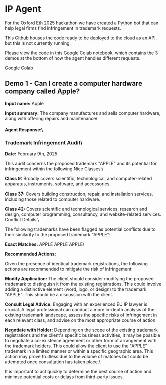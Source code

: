 # IP Agent
For the Oxford Eth 2025 hackathon we have created a Python bot that can help legal firms find infringement in trademark requests.

This Github houses the code ready to be deployed to the cloud as an API, but this is not currently running.

Please view the code in this Google Colab notebook, which contains the 3 demos at the bottom of how the agent handles different requests.

[Google Colab](https://colab.research.google.com/drive/1flKc7FvMSHKr6hqF4MB13d16IHkdw9bo?usp=sharing) <br/>

## Demo 1 - Can I create a computer hardware company called Apple?

**Input name:** Apple

**Input summary:** The company manufactures and sells computer hardware, along with offering repairs and maintenance\

#### Agent Response:\

### Trademark Infringement Audit\

**Date:** February 9th, 2025

This audit concerns the proposed trademark "APPLE" and its potential for infringement within the following Nice Classes:\

**Class 9:** Broadly covers scientific, technological, and computer-related apparatus, instruments, software, and accessories.

**Class 37:** Covers building construction, repair, and installation services, including those related to computer hardware.

**Class 42:** Covers scientific and technological services, research and design, computer programming, consultancy, and website-related services.
Conflict Details:\

The following trademarks have been flagged as potential conflicts due to their similarity to the proposed trademark "APPLE":

**Exact Matches:**
APPLE
APPLE
APPLE\

**Recommended Actions:**

Given the presence of identical trademark registrations, the following actions are recommended to mitigate the risk of infringement:

**Modify Application:** The client should consider modifying the proposed trademark to distinguish it from the existing registrations. This could involve adding a distinctive element (word, logo, or design) to the trademark "APPLE". This should be a discussion with the client.

**Consult Legal Advice:** Engaging with an experienced EU IP lawyer is crucial. A legal professional can conduct a more in-depth analysis of the existing trademark landscape, assess the specific risks of infringement in each relevant class, and advise on the most appropriate course of action.

**Negotiate with Holder:** Depending on the scope of the existing trademark registrations and the client's specific business activities, it may be possible to negotiate a co-existence agreement or other form of arrangement with the trademark holders. This could allow the client to use the "APPLE" trademark in a limited manner or within a specific geographic area. This action may prove fruitless due to the volume of matches but could be attempted once consultation has taken place.\

It is important to act quickly to determine the best course of action and minimse potential costs or delays from third-party issues.
